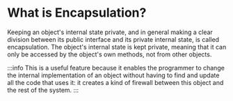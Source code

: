# What is Encapsulation?

Keeping an object's internal state private, and in general making a clear division between its public interface and its private internal state, is called encapsulation. The object's internal state is kept private, meaning that it can only be accessed by the object's own methods, not from other objects.

:::info
This is a useful feature because it enables the programmer to change the internal implementation of an object without having to find and update all the code that uses it: it creates a kind of firewall between this object and the rest of the system.
:::